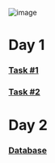 ![image](https://user-images.githubusercontent.com/124984811/218037500-41c16169-f825-457e-832c-673d8db6d7b0.png)
# Day 1
### [Task #1](https://github.com/DanilkaRavdinka/PracticeAPI/tree/main/FirstTask)
### [Task #2](https://github.com/DanilkaRavdinka/PracticeAPI/tree/main/SecondTask)
# Day 2
### [Database](https://github.com/DanilkaRavdinka/PracticeAPI/blob/main/api_shop.txt)
